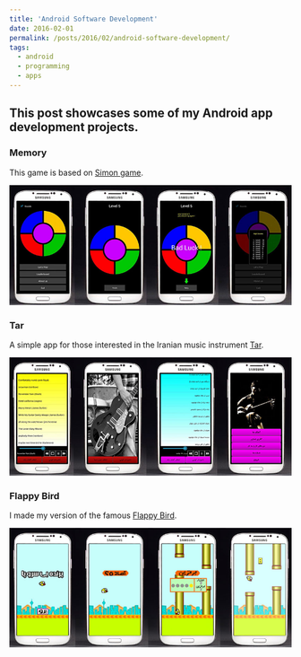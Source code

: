 ```yaml
---
title: 'Android Software Development'
date: 2016-02-01
permalink: /posts/2016/02/android-software-development/
tags:
  - android
  - programming
  - apps
---
```


## This post showcases some of my Android app development projects.

### Memory
This game is based on [Simon game](https://en.wikipedia.org/wiki/Simon_(game)).

![](/images/2016-02-01-post-android/a1.jpg)

### Tar
A simple app for those interested in the Iranian music instrument [Tar](https://en.wikipedia.org/wiki/Tar_(string_instrument)).

![](/images/2016-02-01-post-android/a2.jpg)

### Flappy Bird
I made my version of the famous [Flappy Bird](https://en.wikipedia.org/wiki/Flappy_Bird).

![](/images/2016-02-01-post-android/a3.jpg)